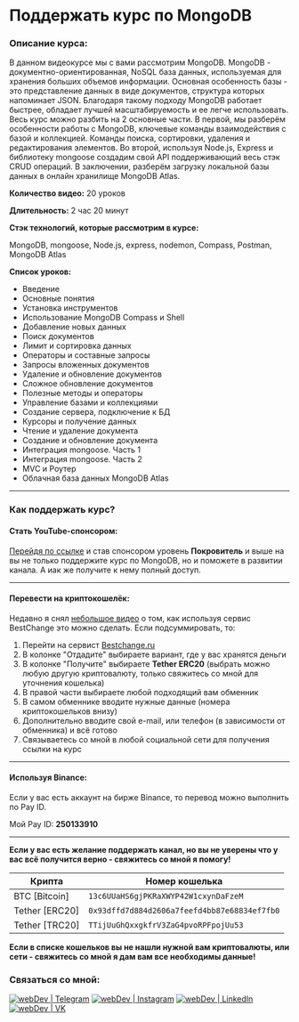 
# Поддержать курс по MongoDB

### Описание курса:
В данном видеокурсе мы с вами рассмотрим MongoDB. MongoDB - документно-ориентированная, NoSQL база данных, используемая для хранения больших объемов информации. Основная особенность базы - это представление данных в виде документов, структура которых напоминает JSON. Благодаря такому подходу MongoDB работает быстрее, обладает лучшей масштабируемость и ее легче использовать. Весь курс можно разбить на 2 основные части. В первой, мы разберём особенности работы с MongoDB, ключевые команды взаимодействия с базой и коллекцией. Команды поиска, сортировки, удаления и редактирования элементов. Во второй, используя Node.js, Express и библиотеку mongoose создадим свой API поддерживающий весь стэк CRUD операций. В заключении, разберём загрузку локальной базы данных в онлайн хранилище MongoDB Atlas.

**Количество видео:** 20 уроков

**Длительность:** 2 час 20 минут

**Стэк технологий, которые рассмотрим в курсе:**

MongoDB, mongoose, Node.js, express, nodemon, Compass, Postman, MongoDB Atlas  

**Список уроков:**
- Введение
- Основные понятия
- Установка инструментов
- Использование MongoDB Compass и Shell
- Добавление новых данных
- Поиск документов
- Лимит и сортировка данных
- Операторы и составные запросы
- Запросы вложенных документов
- Удаление и обновление документов
- Сложное обновление документов
- Полезные методы и операторы
- Управление базами и коллекциями
- Создание сервера, подключение к БД
- Курсоры и получение данных
- Чтение и удаление документа
- Создание и обновление документа
- Интеграция mongoose. Часть 1
- Интеграция mongoose. Часть 2
- MVC и Роутер
- Облачная база данных MongoDB Atlas

---

### Как поддержать курс?

#### Стать YouTube-спонсором:
[Перейдя по ссылке][sponsor] и став спонсором уровень **Покровитель** и выше на вы не только поддержите курс по MongoDB, но и поможете в развитии канала.
А иак же получите к нему полный доступ.

---

#### Перевести на криптокошелёк:
Недавно я снял [небольшое видео](https://youtu.be/fKTnu9iuN_4?t=84) о том, как используя сервис BestChange это можно сделать.
Если подсуммировать, то:
1. Перейти на сервист [Bestchange.ru](https://www.bestchange.ru)
2. В колонке "Отдадите" выбираете вариант, где у вас хранятся деньги
3. В колонке "Получите" выбираете **Tether ERC20** (выбрать можно любую другую криптовалюту, только свяжитесь со мной для уточнения кошелька)
4. В правой части выбираете любой подходящий вам обменник
5. В самом обменнике вводите нужные данные (номера криптокошельков внизу)
6. Дополнительно вводите свой e-mail, или телефон (в зависимости от обменника) и всё готово
7. Связываетесь со мной в любой социальной сети для получения ссылки на курс

---

#### Используя Binance:
Если у вас есть аккаунт на бирже Binance, то перевод можно выполнить по Pay ID.

Мой Pay ID: **250133910**

---

**Если у вас есть желание поддержать канал, но вы не уверены что у вас всё получится верно - свяжитесь со мной я помогу!**

|Крипта|Номер кошелька|
|--------|-----------|
|BTC [Bitcoin]|`13c6UUaHS6gjPKRaXWYP42W1cxynDaFzeM`|
|Tether [ERC20]|`0x93dffd7d884d2606a7feefd4bb87e68834ef7fb0`|
|Tether [TRC20]|`TTijUuGhQxxgkfrV3ZaG4pvoRPFpojUu53`|

**Если в списке кошельков вы не нашли нужной вам криптовалюты, или сети - свяжитесь со мной я дам вам все необходимы данные!**

### Связаться со мной:
[<img alt="webDev | Telegram" src="https://img.shields.io/badge/telegram-229ED9.svg?&style=for-the-badge&logo=Telegram&logoColor=white" />][telegram]
[<img alt="webDev | Instagram" src="https://img.shields.io/badge/instagram-E4405F.svg?&style=for-the-badge&logo=Instagram&logoColor=white" />][instagram]
[<img alt="webDev | LinkedIn" src="https://img.shields.io/badge/linkedin-0077B5.svg?&style=for-the-badge&logo=linkedin&logoColor=white" />][linkedin]
[<img alt="webDev | VK" src="https://img.shields.io/badge/vk-4680C2.svg?&style=for-the-badge&logo=Twitter&logoColor=white" />][vk]

[instagram]: https://instagram.com/YauhenKavalchuk
[linkedin]: https://linkedin.com/in/YauhenKavalchuk
[vk]: https://vk.com/YauhenKavalchuk
[sponsor]: https://www.youtube.com/channel/UCE9ODjNIkOHrnSdkYWLfYhg/join
[telegram]: http://t.me/yauhenkavalchuk
